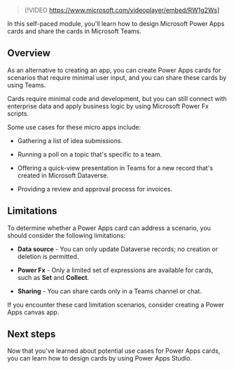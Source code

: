 > [!VIDEO https://www.microsoft.com/videoplayer/embed/RW1g2Ws]

In this self-paced module, you'll learn how to design Microsoft Power Apps cards and share the cards in Microsoft Teams.

## Overview

As an alternative to creating an app, you can create Power Apps cards for scenarios that require minimal user input, and you can share these cards by using Teams.

Cards require minimal code and development, but you can still connect with enterprise data and apply business logic by using Microsoft Power Fx scripts.

Some use cases for these micro apps include:

- Gathering a list of idea submissions.

- Running a poll on a topic that's specific to a team.

- Offering a quick-view presentation in Teams for a new record that's created in Microsoft Dataverse.

- Providing a review and approval process for invoices.

## Limitations

To determine whether a Power Apps card can address a scenario, you should consider the following limitations:

- **Data source** - You can only update Dataverse records; no creation or deletion is permitted.

- **Power Fx** - Only a limited set of expressions are available for cards, such as **Set** and **Collect**.

- **Sharing** - You can share cards only in a Teams channel or chat.

If you encounter these card limitation scenarios, consider creating a Power Apps canvas app.

## Next steps

Now that you've learned about potential use cases for Power Apps cards, you can learn how to design cards by using Power Apps Studio.

